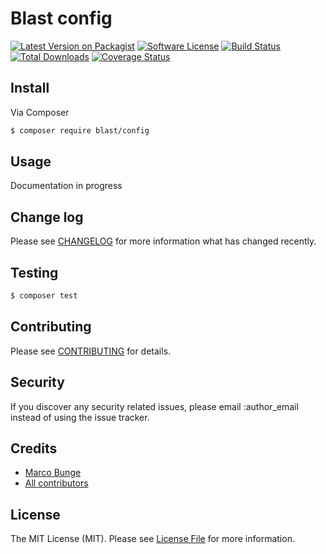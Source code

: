 # Blast config

[![Latest Version on Packagist][ico-version]][link-packagist]
[![Software License][ico-license]](LICENSE.md)
[![Build Status][ico-travis]][link-travis]
[![Total Downloads][ico-downloads]][link-downloads]
[![Coverage Status](https://img.shields.io/coveralls/phpthinktank/blast-config/master.svg?style=flat-square)](https://coveralls.io/github/phpthinktank/blast-config?branch=1.0.x-dev)

## Install

Via Composer

``` bash
$ composer require blast/config
```

## Usage

Documentation in progress

## Change log

Please see [CHANGELOG](CHANGELOG.md) for more information what has changed recently.

## Testing

``` bash
$ composer test
```

## Contributing

Please see [CONTRIBUTING](CONTRIBUTING.md) for details.

## Security

If you discover any security related issues, please email :author_email instead of using the issue tracker.

## Credits

- [Marco Bunge][link-author]
- [All contributors][link-contributors]

## License

The MIT License (MIT). Please see [License File](LICENSE.md) for more information.

[ico-version]: https://img.shields.io/packagist/v/blast/config.svg?style=flat-square
[ico-license]: https://img.shields.io/badge/license-MIT-brightgreen.svg?style=flat-square
[ico-travis]: https://img.shields.io/travis/phpthinktank/blast-config/master.svg?style=flat-square
[ico-downloads]: https://img.shields.io/packagist/dt/blast/config.svg?style=flat-square

[link-packagist]: https://packagist.org/packages/blast/config
[link-travis]: https://travis-ci.org/phpthinktank/blast-config
[link-downloads]: https://packagist.org/packages/blast/config
[link-author]: https://github.com/mbunge
[link-contributors]: ../../contributors

